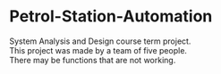 # Petrol-Station-Automation
System Analysis and Design course term project. <br/>
This project was made by a team of five people. <br/>
There may be functions that are not working.
